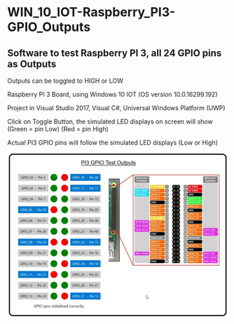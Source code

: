 # WIN_10_IOT-Raspberry_PI3-GPIO_Outputs
## Software to test Raspberry PI 3, all 24 GPIO pins as Outputs

Outputs can be toggled to HIGH or LOW

Raspberry PI 3 Board, using Windows 10 IOT (OS version 10.0.16299.192)

Project in Visual Studio 2017, Visual C#, Universal Windows Platform (UWP)

Click on Toggle Button, the simulated LED displays on screen will show (Green = pin Low) (Red = pin High)

Actual PI3 GPIO pins will follow the simulated LED displays (Low or High)

![Image](/Notes/Screenshot_PI3.jpg)


